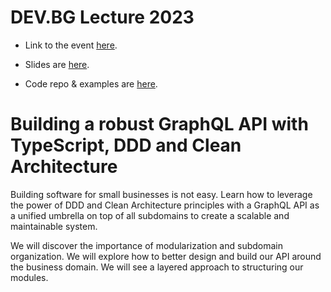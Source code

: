 # DEV.BG Lecture 2023

- Link to the event [here](https://dev.bg/event/building-a-scalable-graphql-api-with-typescript-ddd-clean-architecture/).

- Slides are [here](https://petarivanov.me/building-a-robust-graphql-api-dev-bg-2023.pdf).

- Code repo & examples are [here](https://github.com/petarivanovv9/graphql-api-ts-ddd-clean-architecture).

# Building a robust GraphQL API with TypeScript, DDD and Clean Architecture

Building software for small businesses is not easy. Learn how to leverage the power of DDD and Clean Architecture principles with a GraphQL API as a unified umbrella on top of all subdomains to create a scalable and maintainable system.

We will discover the importance of modularization and subdomain organization. We will explore how to better design and build our API around the business domain. We will see a layered approach to structuring our modules.
